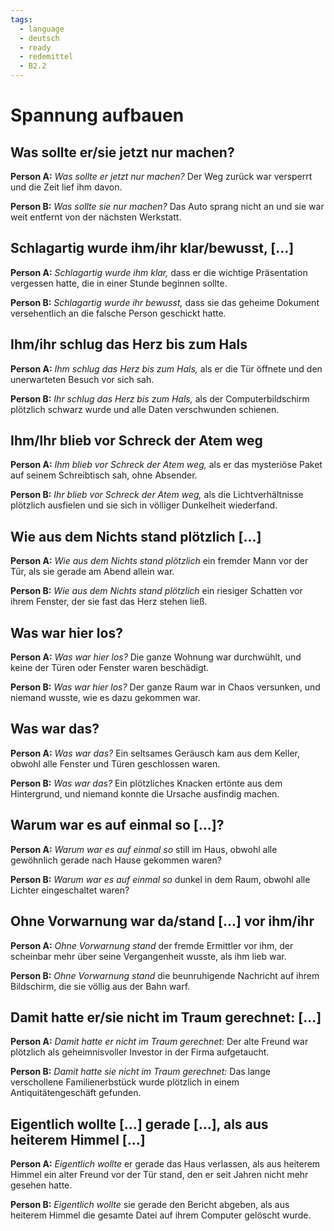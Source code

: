 ```yaml
---
tags:
  - language
  - deutsch
  - ready
  - redemittel
  - B2.2
---
```


# Spannung aufbauen

## Was sollte er/sie jetzt nur machen?

**Person A:** _Was sollte er jetzt nur machen?_ Der Weg zurück war versperrt und die Zeit lief ihm davon.

**Person B:** _Was sollte sie nur machen?_ Das Auto sprang nicht an und sie war weit entfernt von der nächsten Werkstatt.

## Schlagartig wurde ihm/ihr klar/bewusst, [...]

**Person A:** _Schlagartig wurde ihm klar,_ dass er die wichtige Präsentation vergessen hatte, die in einer Stunde beginnen sollte.

**Person B:** _Schlagartig wurde ihr bewusst,_ dass sie das geheime Dokument versehentlich an die falsche Person geschickt hatte.

## Ihm/ihr schlug das Herz bis zum Hals

**Person A:** _Ihm schlug das Herz bis zum Hals,_ als er die Tür öffnete und den unerwarteten Besuch vor sich sah.

**Person B:** _Ihr schlug das Herz bis zum Hals,_ als der Computerbildschirm plötzlich schwarz wurde und alle Daten verschwunden schienen.

## Ihm/Ihr blieb vor Schreck der Atem weg

**Person A:** _Ihm blieb vor Schreck der Atem weg,_ als er das mysteriöse Paket auf seinem Schreibtisch sah, ohne Absender.

**Person B:** _Ihr blieb vor Schreck der Atem weg,_ als die Lichtverhältnisse plötzlich ausfielen und sie sich in völliger Dunkelheit wiederfand.

## Wie aus dem Nichts stand plötzlich [...]

**Person A:** _Wie aus dem Nichts stand plötzlich_ ein fremder Mann vor der Tür, als sie gerade am Abend allein war.

**Person B:** _Wie aus dem Nichts stand plötzlich_ ein riesiger Schatten vor ihrem Fenster, der sie fast das Herz stehen ließ.

## Was war hier los?

**Person A:** _Was war hier los?_ Die ganze Wohnung war durchwühlt, und keine der Türen oder Fenster waren beschädigt.

**Person B:** _Was war hier los?_ Der ganze Raum war in Chaos versunken, und niemand wusste, wie es dazu gekommen war.

## Was war das?

**Person A:** _Was war das?_ Ein seltsames Geräusch kam aus dem Keller, obwohl alle Fenster und Türen geschlossen waren.

**Person B:** _Was war das?_ Ein plötzliches Knacken ertönte aus dem Hintergrund, und niemand konnte die Ursache ausfindig machen.

## Warum war es auf einmal so [...]?

**Person A:** _Warum war es auf einmal so_ still im Haus, obwohl alle gewöhnlich gerade nach Hause gekommen waren?

**Person B:** _Warum war es auf einmal so_ dunkel in dem Raum, obwohl alle Lichter eingeschaltet waren?

## Ohne Vorwarnung war da/stand [...] vor ihm/ihr

**Person A:** _Ohne Vorwarnung stand_ der fremde Ermittler vor ihm, der scheinbar mehr über seine Vergangenheit wusste, als ihm lieb war.

**Person B:** _Ohne Vorwarnung stand_ die beunruhigende Nachricht auf ihrem Bildschirm, die sie völlig aus der Bahn warf.

## Damit hatte er/sie nicht im Traum gerechnet: [...]

**Person A:** _Damit hatte er nicht im Traum gerechnet:_ Der alte Freund war plötzlich als geheimnisvoller Investor in der Firma aufgetaucht.

**Person B:** _Damit hatte sie nicht im Traum gerechnet:_ Das lange verschollene Familienerbstück wurde plötzlich in einem Antiquitätengeschäft gefunden.

## Eigentlich wollte [...] gerade [...], als aus heiterem Himmel [...]

**Person A:** _Eigentlich wollte_ er gerade das Haus verlassen, als aus heiterem Himmel ein alter Freund vor der Tür stand, den er seit Jahren nicht mehr gesehen hatte.

**Person B:** _Eigentlich wollte_ sie gerade den Bericht abgeben, als aus heiterem Himmel die gesamte Datei auf ihrem Computer gelöscht wurde.
